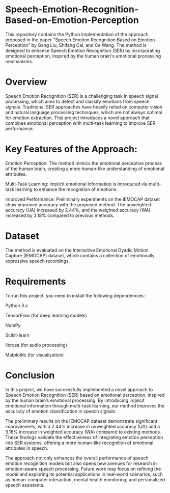 # Speech-Emotion-Recognition-Based-on-Emotion-Perception

This repository contains the Python implementation of the approach proposed in the paper "Speech Emotion Recognition Based on Emotion Perception" by Gang Liu, Shifang Cai, and Ce Wang. The method is designed to enhance Speech Emotion Recognition (SER) by incorporating emotional perception, inspired by the human brain's emotional processing mechanisms.

# Overview
Speech Emotion Recognition (SER) is a challenging task in speech signal processing, which aims to detect and classify emotions from speech signals. Traditional SER approaches have heavily relied on computer vision and natural language processing techniques, which are not always optimal for emotion extraction. This project introduces a novel approach that combines emotional perception with multi-task learning to improve SER performance.

# Key Features of the Approach:
Emotion Perception: The method mimics the emotional perceptive process of the human brain, creating a more human-like understanding of emotional attributes.

Multi-Task Learning: Implicit emotional information is introduced via multi-task learning to enhance the recognition of emotions.

Improved Performance: Preliminary experiments on the IEMOCAP dataset show improved accuracy with the proposed method. The unweighted accuracy (UA) increased by 2.44%, and the weighted accuracy (WA) increased by 3.18% compared to previous methods.

# Dataset
The method is evaluated on the Interactive Emotional Dyadic Motion Capture (IEMOCAP) dataset, which contains a collection of emotionally expressive speech recordings.

# Requirements
To run this project, you need to install the following dependencies:

Python 3.x

TensorFlow (for deep learning models)

NumPy

Scikit-learn

librosa (for audio processing)

Matplotlib (for visualization)

# Conclusion
In this project, we have successfully implemented a novel approach to Speech Emotion Recognition (SER) based on emotional perception, inspired by the human brain’s emotional processing. By introducing implicit emotional information through multi-task learning, our method improves the accuracy of emotion classification in speech signals.

The preliminary results on the IEMOCAP dataset demonstrate significant improvements, with a 2.44% increase in unweighted accuracy (UA) and a 3.18% increase in weighted accuracy (WA) compared to existing methods. These findings validate the effectiveness of integrating emotion perception into SER systems, offering a more human-like recognition of emotional attributes in speech.

The approach not only enhances the overall performance of speech emotion recognition models but also opens new avenues for research in emotion-aware speech processing. Future work may focus on refining the model and exploring its potential applications in real-world scenarios, such as human-computer interaction, mental health monitoring, and personalized speech assistants.
